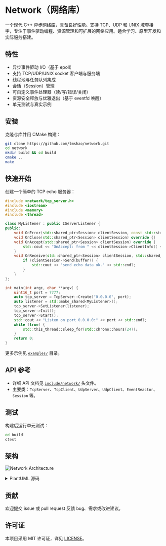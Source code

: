 # Network（网络库）

一个现代 C++ 异步网络库，具备良好性能。支持 TCP、UDP 和 UNIX 域套接字，专注于事件驱动编程、资源管理和可扩展的网络应用。适合学习、原型开发和实际服务搭建。

## 特性
- 异步事件驱动 I/O（基于 epoll）
- 支持 TCP/UDP/UNIX socket 客户端与服务端
- 线程池与任务队列集成
- 会话（Session）管理
- 可自定义事件处理器（读/写/错误/关闭）
- 资源安全释放与优雅退出（基于 eventfd 唤醒）
- 单元测试与真实示例

## 安装
克隆仓库并用 CMake 构建：

```bash
git clone https://github.com/lmshao/network.git
cd network
mkdir build && cd build
cmake ..
make
```

## 快速开始
创建一个简单的 TCP echo 服务器：

```cpp
#include <network/tcp_server.h>
#include <iostream>
#include <memory>
#include <thread>

class MyListener : public IServerListener {
public:
    void OnError(std::shared_ptr<Session> clientSession, const std::string &errorInfo) override {}
    void OnClose(std::shared_ptr<Session> clientSession) override {}
    void OnAccept(std::shared_ptr<Session> clientSession) override {
        std::cout << "OnAccept: from " << clientSession->ClientInfo() << std::endl;
    }
    void OnReceive(std::shared_ptr<Session> clientSession, std::shared_ptr<DataBuffer> buffer) override {
        if (clientSession->Send(buffer)) {
            std::cout << "send echo data ok." << std::endl;
        }
    }
};

int main(int argc, char **argv) {
    uint16_t port = 7777;
    auto tcp_server = TcpServer::Create("0.0.0.0", port);
    auto listener = std::make_shared<MyListener>();
    tcp_server->SetListener(listener);
    tcp_server->Init();
    tcp_server->Start();
    std::cout << "Listen on port 0.0.0.0:" << port << std::endl;
    while (true) {
        std::this_thread::sleep_for(std::chrono::hours(24));
    }
    return 0;
}
```

更多示例见 [`examples/`](examples/) 目录。

## API 参考
- 详细 API 文档见 [`include/network/`](include/network/) 头文件。
- 主要类：`TcpServer`、`TcpClient`、`UdpServer`、`UdpClient`、`EventReactor`、`Session` 等。

## 测试
构建后运行单元测试：

```bash
cd build
ctest
```

## 架构

![Network Architecture](https://cdn-0.plantuml.com/plantuml/png/XT4xJyCm40VmtP_Yo0H3oyvGjJm69CI3jWCg6QxEfR7YsDRPBY34ToSWAogF9DvyzzFVqjzp7v13R3JSKdYnND-eBIE_BLXMAf0CaKaSXOeQ0gTH6I4SoXft1DdQ4yF2EQqa1cLD1ky2shDvif7RUIu-3dJAX_H0XrVIBOdtn3bC9ZFONEt9X4T26Ipd7RdGgXttatKnb9B8U8fHhuCnoOpb78wIMg6l7o956Y0L4nRtrkf-ioJlbJK9f5lQNMB0yrYMnD_DTzy0q-diHyzd43tvlo3rqmUwZWV0I4BNxv3ubI7-wI4ZPxK-fQz5MJoROsFDPAkjh9NPmVNTIIR4d4mH6_q9)

<details>
<summary>PlantUML 源码</summary>

```plantuml
@startuml NetworkLibraryArchitecture
!theme plain

package "User Application" {
    [YourApp]
}

package "Network Library" {
    [TcpServer] --> [EventReactor]
    [TcpClient] --> [EventReactor]
    [UdpServer] --> [EventReactor]
    [UdpClient] --> [EventReactor]
    [UnixServer] --> [EventReactor]
    [UnixClient] --> [EventReactor]
    [EventReactor] --> [TaskQueue]
    [EventReactor] --> [ThreadPool]
    [EventReactor] --> [Session]
    [Session] --> [DataBuffer]
}

[YourApp] ..> [TcpServer] : uses
[YourApp] ..> [TcpClient] : uses
[YourApp] ..> [UdpServer] : uses
[YourApp] ..> [UdpClient] : uses
[YourApp] ..> [UnixServer] : uses
[YourApp] ..> [UnixClient] : uses

[EventReactor] --> "epoll/eventfd\n(non-blocking IO)"

@enduml
```
</details>

## 贡献
欢迎提交 issue 或 pull request 反馈 bug、需求或改进建议。

## 许可证
本项目采用 MIT 许可证，详见 [LICENSE](LICENSE)。
